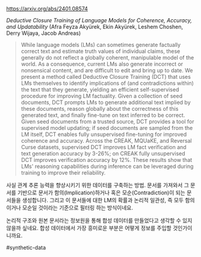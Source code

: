 https://arxiv.org/abs/2401.08574

*Deductive Closure Training of Language Models for Coherence, Accuracy, and Updatability* (Afra Feyza Akyürek, Ekin Akyürek, Leshem Choshen, Derry Wijaya, Jacob Andreas)

> While language models (LMs) can sometimes generate factually correct text and estimate truth values of individual claims, these generally do not reflect a globally coherent, manipulable model of the world. As a consequence, current LMs also generate incorrect or nonsensical content, and are difficult to edit and bring up to date. We present a method called Deductive Closure Training (DCT) that uses LMs themselves to identify implications of (and contradictions within) the text that they generate, yielding an efficient self-supervised procedure for improving LM factuality. Given a collection of seed documents, DCT prompts LMs to generate additional text implied by these documents, reason globally about the correctness of this generated text, and finally fine-tune on text inferred to be correct. Given seed documents from a trusted source, DCT provides a tool for supervised model updating; if seed documents are sampled from the LM itself, DCT enables fully unsupervised fine-tuning for improved coherence and accuracy. Across the CREAK, MQUaKE, and Reversal Curse datasets, supervised DCT improves LM fact verification and text generation accuracy by 3-26%; on CREAK fully unsupervised DCT improves verification accuracy by 12%. These results show that LMs' reasoning capabilities during inference can be leveraged during training to improve their reliability.

사실 관계 추론 능력을 향상시키기 위한 데이터를 구축하는 방법. 문서를 가져와서 그 문서를 기반으로 문서가 함의(Implication)하거나 혹은 모순(Contradiction)이 되는 문서들을 생성합니다. 그리고 이 문서들에 대한 LM의 확률과 논리적 일관성, 즉 모두 함의이거나 모순일 것이라는 기준으로 필터링 하는 방식이네요.

논리적 구조와 원본 문서라는 정보원을 통해 합성 데이터를 만들었다고 생각할 수 있지 않을까 싶네요. 합성 데이터에서 가장 흥미로운 부분은 어떻게 정보를 주입할 것인가이니까요.

#synthetic-data 
